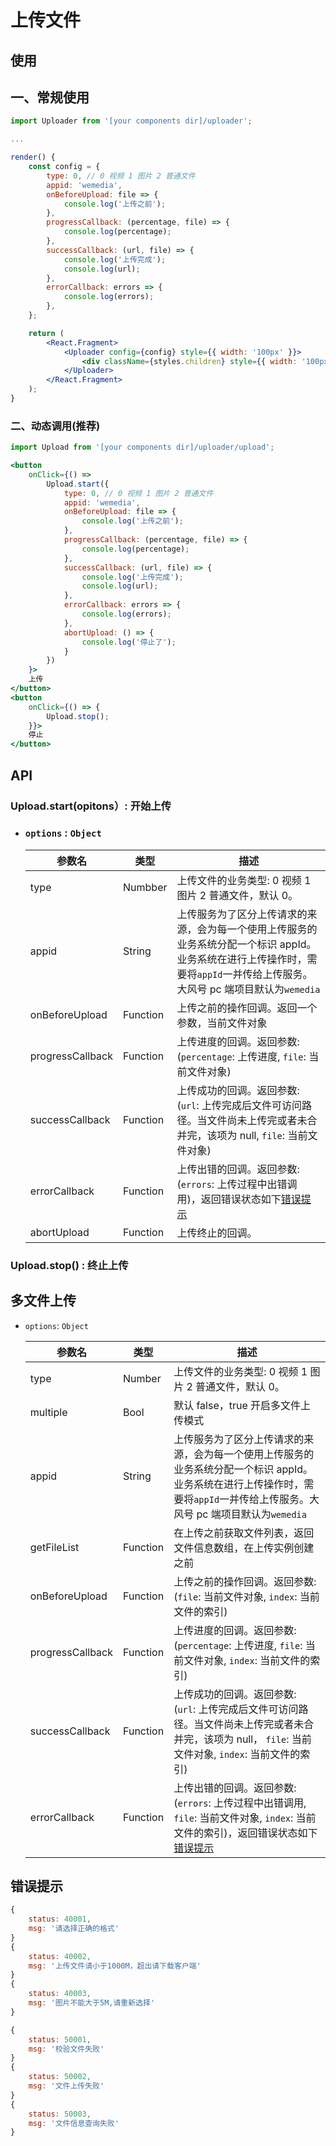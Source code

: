 # 上传文件

## 使用

## 一、常规使用

```jsx
import Uploader from '[your components dir]/uploader';

...

render() {
    const config = {
        type: 0, // 0 视频 1 图片 2 普通文件
        appid: 'wemedia',
        onBeforeUpload: file => {
            console.log('上传之前');
        },
        progressCallback: (percentage, file) => {
            console.log(percentage);
        },
        successCallback: (url, file) => {
            console.log('上传完成');
            console.log(url);
        },
        errorCallback: errors => {
            console.log(errors);
        },
    };

    return (
        <React.Fragment>
            <Uploader config={config} style={{ width: '100px' }}>
                <div className={styles.children} style={{ width: '100px', height: '100px', background: '#ccc' }}>点击上传</div>
            </Uploader>
        </React.Fragment>
    );
}
```

### 二、动态调用(推荐)

```jsx
import Upload from '[your components dir]/uploader/upload';

<button
    onClick={() =>
        Upload.start({
            type: 0, // 0 视频 1 图片 2 普通文件
            appid: 'wemedia',
            onBeforeUpload: file => {
                console.log('上传之前');
            },
            progressCallback: (percentage, file) => {
                console.log(percentage);
            },
            successCallback: (url, file) => {
                console.log('上传完成');
                console.log(url);
            },
            errorCallback: errors => {
                console.log(errors);
            },
            abortUpload: () => {
                console.log('停止了');
            }
        })
    }>
    上传
</button>
<button
    onClick={() => {
        Upload.stop();
    }}>
    停止
</button>
```

## API

### Upload.start(opitons）: 开始上传

-   ### `options` : `Object`

    | 参数名           | 类型     | 描述                                                                                                                                                                         |
    | ---------------- | -------- | ---------------------------------------------------------------------------------------------------------------------------------------------------------------------------- |
    | type             | Numbber  | 上传文件的业务类型: 0 视频 1 图片 2 普通文件，默认 0。                                                                                                                       |
    | appid            | String   | 上传服务为了区分上传请求的来源，会为每一个使用上传服务的业务系统分配一个标识 appId。业务系统在进行上传操作时，需要将`appId`一并传给上传服务。大风号 pc 端项目默认为`wemedia` |
    | onBeforeUpload   | Function | 上传之前的操作回调。返回一个参数，当前文件对象                                                                                                                               |
    | progressCallback | Function | 上传进度的回调。返回参数: (`percentage`: 上传进度, `file`: 当前文件对象)                                                                                                     |
    | successCallback  | Function | 上传成功的回调。返回参数: (`url`: 上传完成后文件可访问路径。当文件尚未上传完或者未合并完，该项为 null, `file`: 当前文件对象)                                                 |
    | errorCallback    | Function | 上传出错的回调。返回参数: (`errors`: 上传过程中出错调用)，返回错误状态如下<a href="#errorTips">错误提示</a>                                                                  |
    | abortUpload      | Function | 上传终止的回调。                                                                                                                                                             |

### Upload.stop() : 终止上传

## 多文件上传

-   `options`: `Object`

    | 参数名           | 类型     | 描述                                                                                                                                                                         |
    | ---------------- | -------- | ---------------------------------------------------------------------------------------------------------------------------------------------------------------------------- |
    | type             | Number   | 上传文件的业务类型: 0 视频 1 图片 2 普通文件，默认 0。                                                                                                                       |
    | multiple         | Bool     | 默认 false，true 开启多文件上传模式                                                                                                                                          |
    | appid            | String   | 上传服务为了区分上传请求的来源，会为每一个使用上传服务的业务系统分配一个标识 appId。业务系统在进行上传操作时，需要将`appId`一并传给上传服务。大风号 pc 端项目默认为`wemedia` |
    | getFileList      | Function | 在上传之前获取文件列表，返回文件信息数组，在上传实例创建之前                                                                                                                 |
    | onBeforeUpload   | Function | 上传之前的操作回调。返回参数: (`file`: 当前文件对象, `index`: 当前文件的索引)                                                                                                |
    | progressCallback | Function | 上传进度的回调。返回参数: (`percentage`: 上传进度, `file`: 当前文件对象, `index`: 当前文件的索引)                                                                            |
    | successCallback  | Function | 上传成功的回调。返回参数: (`url`: 上传完成后文件可访问路径。当文件尚未上传完或者未合并完，该项为 null， `file`: 当前文件对象, `index`: 当前文件的索引)                       |
    | errorCallback    | Function | 上传出错的回调。返回参数: (`errors`: 上传过程中出错调用, `file`: 当前文件对象, `index`: 当前文件的索引)，返回错误状态如下<a href="#errorTips">错误提示</a>                   |

## <a name="errorTips">错误提示</a>

```js
{
    status: 40001,
    msg: '请选择正确的格式'
}
{
    status: 40002,
    msg: '上传文件请小于1000M，超出请下载客户端'
}
{
    status: 40003,
    msg: '图片不能大于5M,请重新选择'
}

{
    status: 50001,
    msg: '校验文件失败'
}
{
    status: 50002,
    msg: '文件上传失败'
}
{
    status: 50003,
    msg: '文件信息查询失败'
}
```
